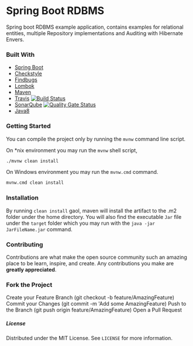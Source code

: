 # Spring Boot RDBMS 

Spring boot RDBMS example application, contains examples for relational entities, multiple Repository implementations and Auditing with Hibernate Envers.

### Built With

- [Spring Boot](https://start.spring.io)
- [Checkstyle](http://checkstyle.sourceforge.net/) 
- [Findbugs](http://findbugs.sourceforge.net/) 
- [Lombok](https://projectlombok.org/) 
- [Maven](https://maven.apache.org/) 
- [Travis](https://travis-ci.org/)  [![Build Status](https://travis-ci.org/canmogol/spring-boot-archetype.svg?branch=master)](https://travis-ci.org/canmogol/spring-boot-archetype)
- [SonarQube](https://sonarcloud.io/dashboard?id=dev.canm%3Aspring-boot-data-rdbms) [![Quality Gate Status](https://sonarcloud.io/api/project_badges/measure?project=dev.canm%3Aspring-boot-data-rdbms&metric=alert_status)](https://sonarcloud.io/dashboard?id=dev.canm%3Aspring-boot-data-rdbms)
- [Java8](https://openjdk.java.net/install/) 

### Getting Started

You can compile the project only by running the `mvnw` command line script.

On *nix environment you may run the `mvnw` shell script,
```bash
./mvnw clean install
```

On Windows environment you may run the `mvnw.cmd` command.
```bash
mvnw.cmd clean install
```

### Installation

By running `clean install` gaol, maven will install the artifact to the .m2 folder 
under the home directory. You will also find the executable `Jar` file under the
`target` folder which you may run with the `java -jar JarFileName.jar` command.


### Contributing
Contributions are what make the open source community such an amazing place to be learn, 
inspire, and create. Any contributions you make are **greatly appreciated**.

### Fork the Project
Create your Feature Branch (git checkout -b feature/AmazingFeature)
Commit your Changes (git commit -m 'Add some AmazingFeature)
Push to the Branch (git push origin feature/AmazingFeature)
Open a Pull Request

##### License
Distributed under the MIT License. See `LICENSE` for more information.

